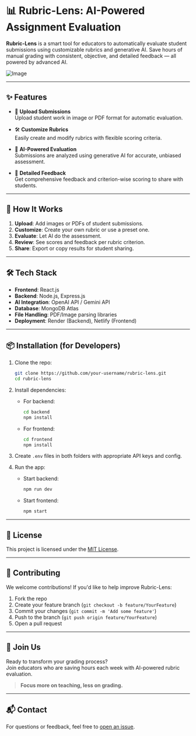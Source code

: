 # 📊 Rubric-Lens: AI-Powered Assignment Evaluation
**Rubric-Lens** is a smart tool for educators to automatically evaluate student submissions using customizable rubrics and generative AI. Save hours of manual grading with consistent, objective, and detailed feedback — all powered by advanced AI.

![Image](https://github.com/user-attachments/assets/694655f0-a1ef-48a1-81ca-d51f74d4753d)

---

## ✨ Features

- 📁 **Upload Submissions**  
  Upload student work in image or PDF format for automatic evaluation.

- 🛠 **Customize Rubrics**  
  Easily create and modify rubrics with flexible scoring criteria.

- 🤖 **AI-Powered Evaluation**  
  Submissions are analyzed using generative AI for accurate, unbiased assessment.

- 📝 **Detailed Feedback**  
  Get comprehensive feedback and criterion-wise scoring to share with students.

---

## 🚀 How It Works

1. **Upload**: Add images or PDFs of student submissions.
2. **Customize**: Create your own rubric or use a preset one.
3. **Evaluate**: Let AI do the assessment.
4. **Review**: See scores and feedback per rubric criterion.
5. **Share**: Export or copy results for student sharing.

---

## 🛠 Tech Stack

- **Frontend**: React.js
- **Backend**: Node.js, Express.js
- **AI Integration**: OpenAI API / Gemini API
- **Database**: MongoDB Atlas
- **File Handling**: PDF/Image parsing libraries
- **Deployment**: Render (Backend), Netlify (Frontend)

---

## 📦 Installation (for Developers)

1. Clone the repo:
   ```bash
   git clone https://github.com/your-username/rubric-lens.git
   cd rubric-lens
   ```

2. Install dependencies:
   - For backend:
     ```bash
     cd backend
     npm install
     ```

   - For frontend:
     ```bash
     cd frontend
     npm install
     ```

3. Create `.env` files in both folders with appropriate API keys and config.

4. Run the app:
   - Start backend:
     ```bash
     npm run dev
     ```

   - Start frontend:
     ```bash
     npm start
     ```

---

## 📄 License

This project is licensed under the [MIT License](LICENSE).

---

## 🤝 Contributing

We welcome contributions! If you'd like to help improve Rubric-Lens:

1. Fork the repo
2. Create your feature branch (`git checkout -b feature/YourFeature`)
3. Commit your changes (`git commit -m 'Add some feature'`)
4. Push to the branch (`git push origin feature/YourFeature`)
5. Open a pull request

---

## 🙌 Join Us

Ready to transform your grading process?  
Join educators who are saving hours each week with AI-powered rubric evaluation.

> **Focus more on teaching, less on grading.**

---

## 📬 Contact

For questions or feedback, feel free to [open an issue](https://github.com/balaji-r-2007/rubric_lens/issues).

